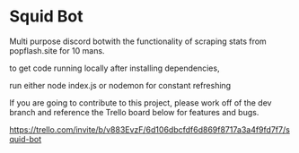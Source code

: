 # Squid Bot

Multi purpose discord botwith the functionality of scraping stats from popflash.site for 10 mans.

to get code running locally after installing dependencies, 

run either node index.js or nodemon for constant refreshing

If you are going to contribute to this project, please work off of the dev branch and reference the Trello board below for features and bugs.

https://trello.com/invite/b/v883EvzF/6d106dbcfdf6d869f8717a3a4f9fd7f7/squid-bot
